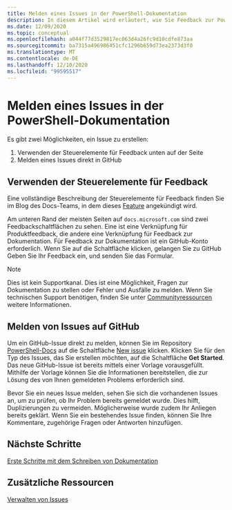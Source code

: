 ```yaml
---
title: Melden eines Issues in der PowerShell-Dokumentation
description: In diesem Artikel wird erläutert, wie Sie Feedback zur PowerShell-Dokumentation geben.
ms.date: 12/09/2020
ms.topic: conceptual
ms.openlocfilehash: a044f77d3529817ec063d4a26fc9d10cdfe873aa
ms.sourcegitcommit: ba7315a496986451cfc1296b659d73ea2373d3f0
ms.translationtype: MT
ms.contentlocale: de-DE
ms.lasthandoff: 12/10/2020
ms.locfileid: "99595517"
---
```

# <a name="how-to-file-a-powershell-docs-issue"></a>Melden eines Issues in der PowerShell-Dokumentation

Es gibt zwei Möglichkeiten, ein Issue zu erstellen:

1. Verwenden der Steuerelemente für Feedback unten auf der Seite
1. Melden eines Issues direkt in GitHub

## <a name="using-the-feedback-controls"></a>Verwenden der Steuerelemente für Feedback

Eine vollständige Beschreibung der Steuerelemente für Feedback finden Sie im Blog des Docs-Teams, in dem dieses [Feature][feedback] angekündigt wird.

Am unteren Rand der meisten Seiten auf `docs.microsoft.com` sind zwei Feedbackschaltflächen zu sehen. Eine ist eine Verknüpfung für Produktfeedback, die andere eine Verknüpfung für Feedback zur Dokumentation. Für Feedback zur Dokumentation ist ein GitHub-Konto erforderlich. Wenn Sie auf die Schaltfläche klicken, gelangen Sie zu GitHub
Geben Sie Ihr Feedback ein, und senden Sie das Formular.

> [!NOTE]
> Dies ist kein Supportkanal. Dies ist eine Möglichkeit, Fragen zur Dokumentation zu stellen oder Fehler und Ausfälle zu melden. Wenn Sie technischen Support benötigen, finden Sie unter [Communityressourcen](../community-support.md) weitere Informationen.

## <a name="filing-issues-on-github"></a>Melden von Issues auf GitHub

Um ein GitHub-Issue direkt zu melden, können Sie im Repository [PowerShell-Docs][docs-issues] auf die Schaltfläche [New issue][new-issue] klicken. Klicken Sie für den Typ des Issues, das Sie erstellen möchten, auf die Schaltfläche **Get Started**. Das neue GitHub-Issue ist bereits mittels einer Vorlage vorausgefüllt. Mithilfe der Vorlage können Sie die Informationen bereitstellen, die zur Lösung des von Ihnen gemeldeten Problems erforderlich sind.

Bevor Sie ein neues Issue melden, sehen Sie sich die vorhandenen Issues an, um zu prüfen, ob Ihr Problem bereits gemeldet wurde. Dies hilft, Duplizierungen zu vermeiden. Möglicherweise wurde zudem Ihr Anliegen bereits geklärt. Wenn Sie ein bestehendes Issue finden, können Sie Ihre Kommentare, zugehörige Fragen oder Antworten hinzufügen.

## <a name="next-steps"></a>Nächste Schritte

[Erste Schritte mit dem Schreiben von Dokumentation](get-started-writing.md)

## <a name="additional-resources"></a>Zusätzliche Ressourcen

[Verwalten von Issues](managing-issues.md)

<!-- reference links -->
[feedback]: /teamblog/a-new-feedback-system-is-coming-to-docs
[new-issue]: https://github.com/MicrosoftDocs/PowerShell-Docs/issues/new/choose
[docs-issues]: https://github.com/MicrosoftDocs/PowerShell-Docs/issues
